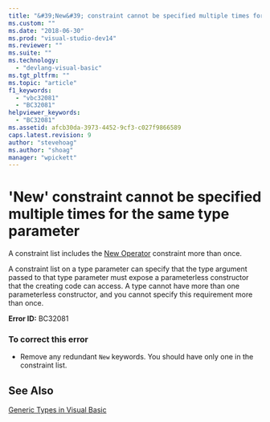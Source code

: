 ```yaml
---
title: "&#39;New&#39; constraint cannot be specified multiple times for the same type parameter | Microsoft Docs"
ms.custom: ""
ms.date: "2018-06-30"
ms.prod: "visual-studio-dev14"
ms.reviewer: ""
ms.suite: ""
ms.technology: 
  - "devlang-visual-basic"
ms.tgt_pltfrm: ""
ms.topic: "article"
f1_keywords: 
  - "vbc32081"
  - "BC32081"
helpviewer_keywords: 
  - "BC32081"
ms.assetid: afcb30da-3973-4452-9cf3-c027f9866589
caps.latest.revision: 9
author: "stevehoag"
ms.author: "shoag"
manager: "wpickett"
---
```

# &#39;New&#39; constraint cannot be specified multiple times for the same type parameter
A constraint list includes the [New Operator](../Topic/New%20Operator%20\(Visual%20Basic\).md) constraint more than once.  
  
 A constraint list on a type parameter can specify that the type argument passed to that type parameter must expose a parameterless constructor that the creating code can access. A type cannot have more than one parameterless constructor, and you cannot specify this requirement more than once.  
  
 **Error ID:** BC32081  
  
### To correct this error  
  
-   Remove any redundant `New` keywords. You should have only one in the constraint list.  
  
## See Also  
 [Generic Types in Visual Basic](../Topic/Generic%20Types%20in%20Visual%20Basic%20\(Visual%20Basic\).md)